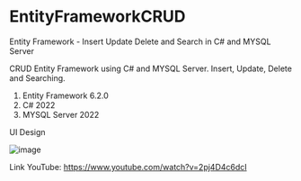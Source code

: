 # EntityFrameworkCRUD
Entity Framework - Insert Update Delete and Search in C# and MYSQL Server

CRUD Entity Framework using C# and MYSQL Server. Insert, Update, Delete and Searching.

1. Entity Framework 6.2.0
2. C# 2022
3. MYSQL Server 2022

UI Design

![image](https://user-images.githubusercontent.com/88584119/219706030-664045ae-eb9d-4810-acdd-e272df0d4241.png)


Link YouTube:
https://www.youtube.com/watch?v=2pj4D4c6dcI
